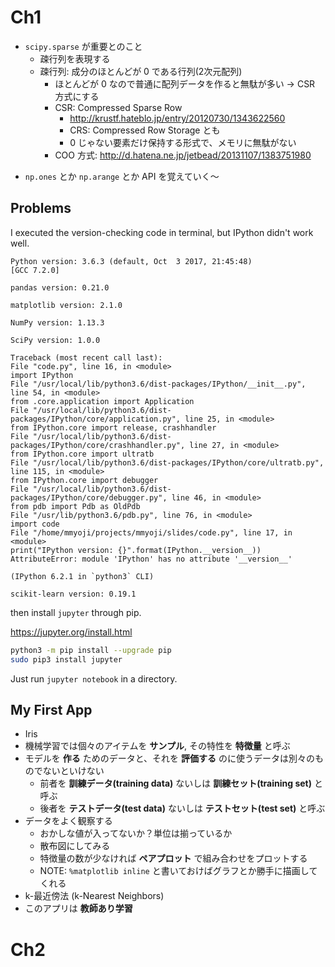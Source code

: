 # Ch1

- `scipy.sparse` が重要とのこと
  - 疎行列を表現する
  - 疎行列: 成分のほとんどが 0 である行列(2次元配列)
    - ほとんどが 0 なので普通に配列データを作ると無駄が多い → CSR 方式にする
    - CSR: Compressed Sparse Row
      - http://krustf.hateblo.jp/entry/20120730/1343622560
      - CRS: Compressed Row Storage とも
      - 0 じゃない要素だけ保持する形式で、メモリに無駄がない
    - COO 方式: http://d.hatena.ne.jp/jetbead/20131107/1383751980
* `np.ones` とか `np.arange` とか API を覚えていく〜

## Problems

I executed the version-checking code in terminal, but IPython didn't work well.

```
Python version: 3.6.3 (default, Oct  3 2017, 21:45:48)
[GCC 7.2.0]

pandas version: 0.21.0

matplotlib version: 2.1.0

NumPy version: 1.13.3

SciPy version: 1.0.0

Traceback (most recent call last):
File "code.py", line 16, in <module>
import IPython
File "/usr/local/lib/python3.6/dist-packages/IPython/__init__.py", line 54, in <module>
from .core.application import Application
File "/usr/local/lib/python3.6/dist-packages/IPython/core/application.py", line 25, in <module>
from IPython.core import release, crashhandler
File "/usr/local/lib/python3.6/dist-packages/IPython/core/crashhandler.py", line 27, in <module>
from IPython.core import ultratb
File "/usr/local/lib/python3.6/dist-packages/IPython/core/ultratb.py", line 115, in <module>
from IPython.core import debugger
File "/usr/local/lib/python3.6/dist-packages/IPython/core/debugger.py", line 46, in <module>
from pdb import Pdb as OldPdb
File "/usr/lib/python3.6/pdb.py", line 76, in <module>
import code
File "/home/mmyoji/projects/mmyoji/slides/code.py", line 17, in <module>
print("IPython version: {}".format(IPython.__version__))
AttributeError: module 'IPython' has no attribute '__version__'

(IPython 6.2.1 in `python3` CLI)

scikit-learn version: 0.19.1
```

then install `jupyter` through pip.

https://jupyter.org/install.html

```bash
python3 -m pip install --upgrade pip
sudo pip3 install jupyter
```

Just run `jupyter notebook` in a directory.

## My First App

* Iris
* 機械学習では個々のアイテムを **サンプル**, その特性を **特徴量** と呼ぶ
* モデルを **作る** ためのデータと、それを **評価する** のに使うデータは別々のものでないといけない
  * 前者を **訓練データ(training data)** ないしは **訓練セット(training set)** と呼ぶ
  * 後者を **テストデータ(test data)** ないしは **テストセット(test set)** と呼ぶ
* データをよく観察する
  * おかしな値が入ってないか？単位は揃っているか
  * 散布図にしてみる
  * 特徴量の数が少なければ **ペアプロット** で組み合わせをプロットする
  * NOTE: `%matplotlib inline` と書いておけばグラフとか勝手に描画してくれる
* k-最近傍法 (k-Nearest Neighbors)
* このアプリは **教師あり学習**

# Ch2

